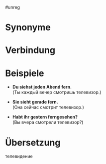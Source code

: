 #unreg 
# Synonyme

# Verbindung 

# Beispiele
- **Du siehst jeden Abend fern.**  
    (Ты каждый вечер смотришь телевизор.)
    
- **Sie sieht gerade fern.**  
    (Она сейчас смотрит телевизор.)
    
- **Habt ihr gestern ferngesehen?**  
    (Вы вчера смотрели телевизор?)
# Übersetzung
телевидение